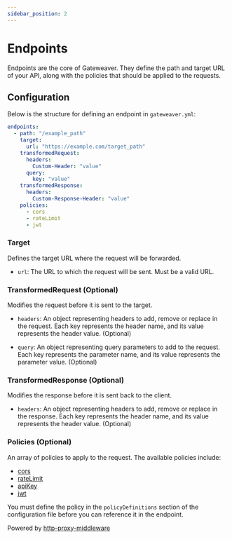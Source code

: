 ```yaml
---
sidebar_position: 2
---
```


# Endpoints

Endpoints are the core of Gateweaver. They define the path and target URL of your API, along with the policies that should be applied to the requests.

## Configuration

Below is the structure for defining an endpoint in `gateweaver.yml`:

```yaml title="gateweaver.yml"
endpoints:
  - path: "/example_path"
    target:
      url: "https://example.com/target_path"
    transformedRequest:
      headers:
        Custom-Header: "value"
      query:
        key: "value"
    transformedResponse:
      headers:
        Custom-Response-Header: "value"
    policies:
      - cors
      - rateLimit
      - jwt
```

### Target

Defines the target URL where the request will be forwarded.

- `url`: The URL to which the request will be sent. Must be a valid URL.

### TransformedRequest (Optional)

Modifies the request before it is sent to the target.

- `headers`: An object representing headers to add, remove or replace in the request. Each key represents the header name, and its value represents the header value. (Optional)

- `query`: An object representing query parameters to add to the request. Each key represents the parameter name, and its value represents the parameter value. (Optional)

### TransformedResponse (Optional)

Modifies the response before it is sent back to the client.

- `headers`: An object representing headers to add, remove or replace in the response. Each key represents the header name, and its value represents the header value. (Optional)

### Policies (Optional)

An array of policies to apply to the request. The available policies include:

- [cors](/docs/policies/cors)
- [rateLimit](/docs/policies/rate-limiting)
- [apiKey](/docs/policies/api-key)
- [jwt](/docs/policies/jwt)

You must define the policy in the `policyDefinitions` section of the configuration file before you can reference it in the endpoint.

Powered by [http-proxy-middleware](https://github.com/chimurai/http-proxy-middleware/tree/v2.0.4#readme)
